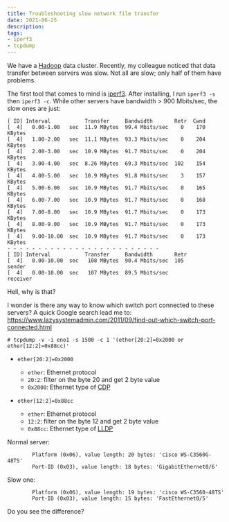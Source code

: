 ```yaml
---
title: Troubleshooting slow network file transfer
date: 2021-06-25
description: 
tags:
- iperf3
- tcpdump
---
```

We have a [Hadoop](https://hadoop.apache.org/) data cluster. Recently, my colleague noticed that data transfer between servers was slow. Not all are slow; only half of them have problems.

The first tool that comes to mind is [iperf3](https://github.com/esnet/iperf). After installing, I run `iperf3 -s` then `iperf3 -c`. While other servers have bandwidth > 900 Mbits/sec, the slow ones are just:

```shell
[ ID] Interval           Transfer     Bandwidth       Retr  Cwnd
[  4]   0.00-1.00   sec  11.9 MBytes  99.4 Mbits/sec    0    170 KBytes
[  4]   1.00-2.00   sec  11.1 MBytes  93.3 Mbits/sec    0    204 KBytes
[  4]   2.00-3.00   sec  10.9 MBytes  91.7 Mbits/sec    0    204 KBytes
[  4]   3.00-4.00   sec  8.26 MBytes  69.3 Mbits/sec  102    154 KBytes
[  4]   4.00-5.00   sec  10.9 MBytes  91.8 Mbits/sec    3    157 KBytes
[  4]   5.00-6.00   sec  10.9 MBytes  91.7 Mbits/sec    0    165 KBytes
[  4]   6.00-7.00   sec  10.9 MBytes  91.7 Mbits/sec    0    168 KBytes
[  4]   7.00-8.00   sec  10.9 MBytes  91.7 Mbits/sec    0    173 KBytes
[  4]   8.00-9.00   sec  10.9 MBytes  91.7 Mbits/sec    0    173 KBytes
[  4]   9.00-10.00  sec  10.9 MBytes  91.7 Mbits/sec    0    173 KBytes
- - - - - - - - - - - - - - - - - - - - - - - - -
[ ID] Interval           Transfer     Bandwidth       Retr
[  4]   0.00-10.00  sec   108 MBytes  90.4 Mbits/sec  105             sender
[  4]   0.00-10.00  sec   107 MBytes  89.5 Mbits/sec                  receiver
```

Hell, why is that?

I wonder is there any way to know which switch port connected to these servers? A quick Google search lead me to: https://www.lazysystemadmin.com/2011/09/find-out-which-switch-port-connected.html

```shell
# tcpdump -v -i eno1 -s 1500 -c 1 '(ether[20:2]=0x2000 or ether[12:2]=0x88cc)'
```

- `ether[20:2]=0x2000`
  - `ether`: Ethernet protocol
  - `20:2`: filter on the byte 20 and get 2 byte value
  - `0x2000`: Ethernet type of [CDP](https://wiki.wireshark.org/CDP)
    
- `ether[12:2]=0x88cc`
    - `ether`: Ethernet protocol
    - `12:2`: filter on the byte 12 and get 2 byte value
    - `0x88cc`: Ethernet type of [LLDP](https://wiki.wireshark.org/LinkLayerDiscoveryProtocol)
  
Normal server:

```shell
        Platform (0x06), value length: 20 bytes: 'cisco WS-C3560G-48TS'
        Port-ID (0x03), value length: 18 bytes: 'GigabitEthernet0/6'
```

Slow one:

```shell
        Platform (0x06), value length: 19 bytes: 'cisco WS-C3560-48TS'
        Port-ID (0x03), value length: 15 bytes: 'FastEthernet0/5'
```

Do you see the difference?